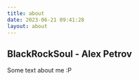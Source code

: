 ```yaml
---
title: about
date: 2023-06-21 09:41:28
layout: about
---
```


## BlackRockSoul - Alex Petrov

Some text about me :P
